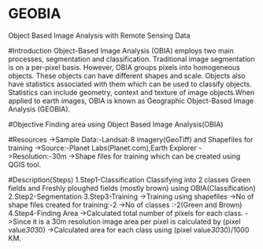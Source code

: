 # GEOBIA
  Object Based Image Analysis with Remote Sensing Data

#Introduction
  Object-Based Image Analysis (OBIA) employs two main processes, segmentation and classification. Traditional image segmentation is on a     per-pixel basis. However, OBIA groups pixels into homogeneous objects. These objects can have different shapes and scale. Objects also     have statistics associated with them which can be used to classify objects. Statistics can include geometry, context and texture of       image objects.When applied to earth images, OBIA is known as Geographic Object-Based Image Analysis (GEOBIA).

#Objective
  Finding area using Object Based Image Analysis(OBIA)

#Resources
  ->Sample Data:-Landsat-8 imagery(GeoTiff) and Shapefiles for training
  ->Source:-Planet Labs(Planet.com),Earth Explorer
  ->Resolution:-30m
  ->Shape files for training which can be created using QGIS tool.
   

#Description(Steps)
1.Step1-Classification
Classifying into 2 classes Green fields and Freshly ploughed fields (mostly brown) using OBIA(Classification)
2.Step2-Segmentation
3.Step3-Training
 ->Training using shapefiles
 ->No of  shape files created for training:-2
 ->No of classes :-2(Green and Brown)
4.Step4-Finding Area
 ->Calculated total number of pixels for each class.
 ->Since it is a 30m resolution image area per pixel is calculated by (pixel value*30*30)
 ->Calculated area for each class using (pixel value*30*30)/1000 KM.
 
 
 
